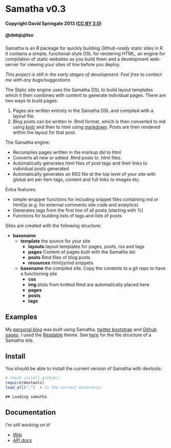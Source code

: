 Samatha v0.3
============

#### Copyright David Springate 2013 ([CC BY 3.0](creativecommons.org/licenses/by/3.0))
##### @datajujitsu


Samatha is an R package for quickly building _Github-ready_ static sites in R. It contains a simple, functional-style DSL for rendering HTML, an engine for compilation of static websites as you build them and a development web-server for viewing your sites of line before you deploy. 

*This project is still in the early stages of development. Feel free to contact me with any bugs/suggestions*

The Static site engine uses the Samatha DSL to build layout templates which it then combines with content to generate individual pages. 
There are two ways to build pages:

1. Pages are written entirely in the Samatha DSL and compiled with a layout file.
2. Blog posts can be written in .Rmd format, which is then converted to md using [knitr](http://yihui.name/knitr/) and then to html using [markdown](http://cran.r-project.org/web/packages/markdown/index.html). Posts are then rendered within the layout for that post. 

The Samatha engine:

* Recompiles pages written in the markup dsl to html 
* Converts all new or edited .Rmd posts to .html files.
* Automatically generates html files of post tags and their links to individual posts generated
* Automatically generates an RSS file at the top level of your site with global ant per item tags, content and full links to images etc.

Extra features:

* simple wrapper functions for including snippet files containing md or html/js (e.g. for external comments site code and analytics)
* Generates tags from the first line of all posts (starting with \%)
* Functions for building lists of tags and lists of posts

Sites are created with the following structure:

* __basename__
    - __template__ the source for your site
        - __layouts__ layout templates for pages, posts, rss and tags
        - __pages__ Content of pages built with the Samatha dsl
        - __posts__ Rmd files of blog posts
        - __resources__ html/js/md snippets
    - __basename__ the compiled site.  Copy the contents to a git repo to have a functioning site
        - __css__ 
        - __img__ plots from knitted Rmd are automatically placed here
        - __pages__
        - __posts__
        - __tags__

## Examples

My [personal blog](http://daspringate.github.io) was built using Samatha, [twitter bootstrap](http://twitter.github.io/bootstrap/) and [Github pages](http://pages.github.com/). I used the [Readable](http://bootswatch.com/readable/) theme. See [here](https://github.com/DASpringate/blog) for the file structure of a Samatha site.

## Install

You should be able to install the current version of Samatha with devtools:


```r
# check install_github()
require(devtools)
load_all(".")  # In the correct directory!
```

```
## Loading samatha
```


## Documentation

_I'm still working on it!_

* [Wiki](https://github.com/DASpringate/samatha/wiki/_pages)
* [API docs](https://github.com/DASpringate/samatha/tree/master/man)



